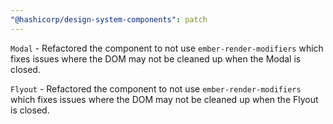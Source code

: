 ```yaml
---
"@hashicorp/design-system-components": patch
---
```


<!-- START components/modal -->
`Modal` - Refactored the component to not use `ember-render-modifiers` which fixes issues where the DOM may not be cleaned up when the Modal is closed. 
<!-- END -->

<!-- START components/flyout -->
`Flyout` - Refactored the component to not use `ember-render-modifiers` which fixes issues where the DOM may not be cleaned up when the Flyout is closed. 
<!-- END -->